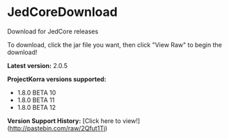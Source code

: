 # JedCoreDownload
Download for JedCore releases

To download, click the jar file you want, then click "View Raw" to begin the download!

**Latest version:** 2.0.5

**ProjectKorra versions supported:**
- 1.8.0 BETA 10
- 1.8.0 BETA 11
- 1.8.0 BETA 12

**Version Support History:**
[Click here to view!] (http://pastebin.com/raw/2Qfut1Tj)
